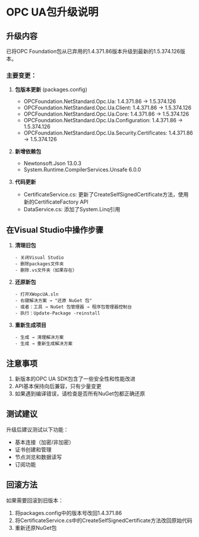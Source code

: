 # OPC UA包升级说明

## 升级内容

已将OPC Foundation包从已弃用的1.4.371.86版本升级到最新的1.5.374.126版本。

### 主要变更：

1. **包版本更新** (packages.config)
   - OPCFoundation.NetStandard.Opc.Ua: 1.4.371.86 → 1.5.374.126
   - OPCFoundation.NetStandard.Opc.Ua.Client: 1.4.371.86 → 1.5.374.126
   - OPCFoundation.NetStandard.Opc.Ua.Core: 1.4.371.86 → 1.5.374.126
   - OPCFoundation.NetStandard.Opc.Ua.Configuration: 1.4.371.86 → 1.5.374.126
   - OPCFoundation.NetStandard.Opc.Ua.Security.Certificates: 1.4.371.86 → 1.5.374.126

2. **新增依赖包**
   - Newtonsoft.Json 13.0.3
   - System.Runtime.CompilerServices.Unsafe 6.0.0

3. **代码更新**
   - CertificateService.cs: 更新了CreateSelfSignedCertificate方法，使用新的CertificateFactory API
   - DataService.cs: 添加了System.Linq引用

## 在Visual Studio中操作步骤

1. **清理旧包**
   ```
   - 关闭Visual Studio
   - 删除packages文件夹
   - 删除.vs文件夹（如果存在）
   ```

2. **还原新包**
   ```
   - 打开XWopcUA.sln
   - 右键解决方案 → "还原 NuGet 包"
   - 或者：工具 → NuGet 包管理器 → 程序包管理器控制台
   - 执行：Update-Package -reinstall
   ```

3. **重新生成项目**
   ```
   - 生成 → 清理解决方案
   - 生成 → 重新生成解决方案
   ```

## 注意事项

1. 新版本的OPC UA SDK包含了一些安全性和性能改进
2. API基本保持向后兼容，只有少量变更
3. 如果遇到编译错误，请检查是否所有NuGet包都正确还原

## 测试建议

升级后建议测试以下功能：
- 基本连接（加密/非加密）
- 证书创建和管理
- 节点浏览和数据读写
- 订阅功能

## 回滚方法

如果需要回滚到旧版本：
1. 将packages.config中的版本号改回1.4.371.86
2. 将CertificateService.cs中的CreateSelfSignedCertificate方法改回原始代码
3. 重新还原NuGet包